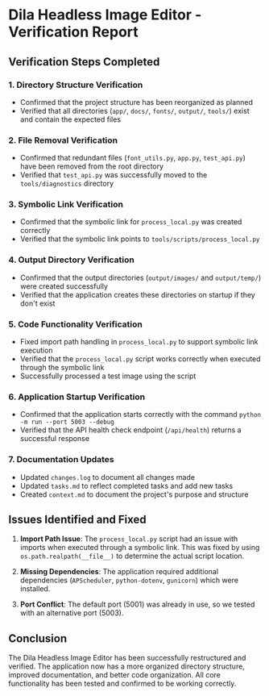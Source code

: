# Dila Headless Image Editor - Verification Report

## Verification Steps Completed

### 1. Directory Structure Verification
- Confirmed that the project structure has been reorganized as planned
- Verified that all directories (`app/`, `docs/`, `fonts/`, `output/`, `tools/`) exist and contain the expected files

### 2. File Removal Verification
- Confirmed that redundant files (`font_utils.py`, `app.py`, `test_api.py`) have been removed from the root directory
- Verified that `test_api.py` was successfully moved to the `tools/diagnostics` directory

### 3. Symbolic Link Verification
- Confirmed that the symbolic link for `process_local.py` was created correctly
- Verified that the symbolic link points to `tools/scripts/process_local.py`

### 4. Output Directory Verification
- Confirmed that the output directories (`output/images/` and `output/temp/`) were created successfully
- Verified that the application creates these directories on startup if they don't exist

### 5. Code Functionality Verification
- Fixed import path handling in `process_local.py` to support symbolic link execution
- Verified that the `process_local.py` script works correctly when executed through the symbolic link
- Successfully processed a test image using the script

### 6. Application Startup Verification
- Confirmed that the application starts correctly with the command `python -m run --port 5003 --debug`
- Verified that the API health check endpoint (`/api/health`) returns a successful response

### 7. Documentation Updates
- Updated `changes.log` to document all changes made
- Updated `tasks.md` to reflect completed tasks and add new tasks
- Created `context.md` to document the project's purpose and structure

## Issues Identified and Fixed

1. **Import Path Issue**: The `process_local.py` script had an issue with imports when executed through a symbolic link. This was fixed by using `os.path.realpath(__file__)` to determine the actual script location.

2. **Missing Dependencies**: The application required additional dependencies (`APScheduler`, `python-dotenv`, `gunicorn`) which were installed.

3. **Port Conflict**: The default port (5001) was already in use, so we tested with an alternative port (5003).

## Conclusion

The Dila Headless Image Editor has been successfully restructured and verified. The application now has a more organized directory structure, improved documentation, and better code organization. All core functionality has been tested and confirmed to be working correctly. 
